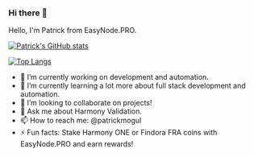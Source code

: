 ### Hi there 👋

<!--
**patrickmogul/patrickmogul** is a ✨ _special_ ✨ repository because its `README.md` (this file) appears on your GitHub profile.

Here are some ideas to get you started:

- 🔭 I’m currently working on ...
- 🌱 I’m currently learning ...
- 👯 I’m looking to collaborate on ...
- 🤔 I’m looking for help with ...
- 💬 Ask me about ...
- 📫 How to reach me: ...
- 😄 Pronouns: ...
- ⚡ Fun fact: ...
-->

Hello, I'm Patrick from EasyNode.PRO.

[![Patrick's GitHub stats](https://github-readme-stats.vercel.app/api?username=patrickmogul&show_icons=true&layout=compact&theme=dark)](https://github.com/patrickmogul)

[![Top Langs](https://github-readme-stats.vercel.app/api/top-langs/?username=patrickmogul&layout=compact&theme=dark)](https://github.com/patrickmogul)

- 🔭 I’m currently working on development and automation.
- 🌱 I’m currently learning a lot more about full stack development and automation.
- 👯 I’m looking to collaborate on projects!
- 💬 Ask me about Harmony Validation.
- 📫 How to reach me: @patrickmogul
- ⚡ Fun facts: Stake Harmony ONE or Findora FRA coins with EasyNode.PRO and earn rewards!
